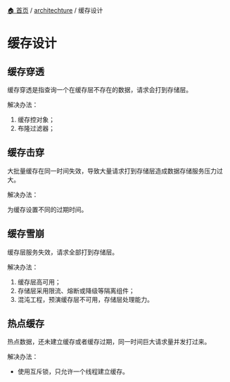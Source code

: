 [🏠 首页](../_index.md) / [architechture](_index.md) / 缓存设计

# 缓存设计

## 缓存穿透

缓存穿透是指查询一个在缓存层不存在的数据，请求会打到存储层。

解决办法：

1. 缓存控对象；
2. 布隆过滤器；

## 缓存击穿

大批量缓存在同一时间失效，导致大量请求打到存储层造成数据存储服务压力过大。

解决办法：

为缓存设置不同的过期时间。

## 缓存雪崩

缓存层服务失效，请求全部打到存储层。

解决办法：

1. 缓存层高可用；
2. 存储层采用限流、熔断或降级等隔离组件；
3. 混沌工程，预演缓存层不可用，存储层处理能力。

## 热点缓存

热点数据，还未建立缓存或者缓存过期，同一时间巨大请求量并发打过来。

解决办法：

- 使用互斥锁，只允许一个线程建立缓存。
